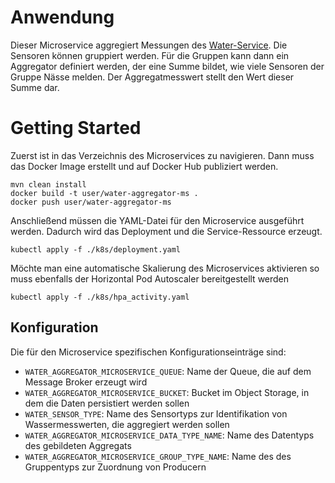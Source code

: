 # Anwendung
Dieser Microservice aggregiert Messungen des [Water-Service](../../raw-ms/water-service).
Die Sensoren können gruppiert werden. Für die Gruppen kann dann ein Aggregator definiert werden, der eine Summe bildet,
wie viele Sensoren der Gruppe Nässe melden. Der Aggregatmesswert stellt den Wert dieser Summe dar.

# Getting Started
Zuerst ist in das Verzeichnis des Microservices zu navigieren.
Dann muss das Docker Image erstellt und auf Docker Hub publiziert werden.
```
mvn clean install
docker build -t user/water-aggregator-ms .
docker push user/water-aggregator-ms
```
Anschließend müssen die YAML-Datei für den Microservice ausgeführt werden.
Dadurch wird das Deployment und die Service-Ressource erzeugt.
````
kubectl apply -f ./k8s/deployment.yaml
````
Möchte man eine automatische Skalierung des Microservices aktivieren so muss ebenfalls der Horizontal Pod Autoscaler bereitgestellt werden
````
kubectl apply -f ./k8s/hpa_activity.yaml
````

## Konfiguration
Die für den Microservice spezifischen Konfigurationseinträge sind:
* `WATER_AGGREGATOR_MICROSERVICE_QUEUE`: Name der Queue, die auf dem Message Broker erzeugt wird
* `WATER_AGGREGATOR_MICROSERVICE_BUCKET`: Bucket im Object Storage, in dem die Daten persistiert werden sollen
* `WATER_SENSOR_TYPE`: Name des Sensortyps zur Identifikation von Wassermesswerten, die aggregiert werden sollen 
* `WATER_AGGREGATOR_MICROSERVICE_DATA_TYPE_NAME`: Name des Datentyps des gebildeten Aggregats
* `WATER_AGGREGATOR_MICROSERVICE_GROUP_TYPE_NAME`: Name des des Gruppentyps zur Zuordnung von Producern